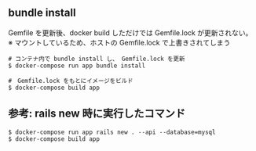 ## bundle install
Gemfile を更新後、docker build しただけでは Gemfile.lock が更新されない。
※ マウントしているため、ホストの Gemfile.lock で上書きされてしまう

```
# コンテナ内で bundle install し、 Gemfile.lock を更新
$ docker-compose run app bundle install

#　Gemfile.lock をもとにイメージをビルド
$ docker-compose build app
```


## 参考: rails new 時に実行したコマンド
```
$ docker-compose run app rails new . --api --database=mysql
$ docker-compose build app
```
